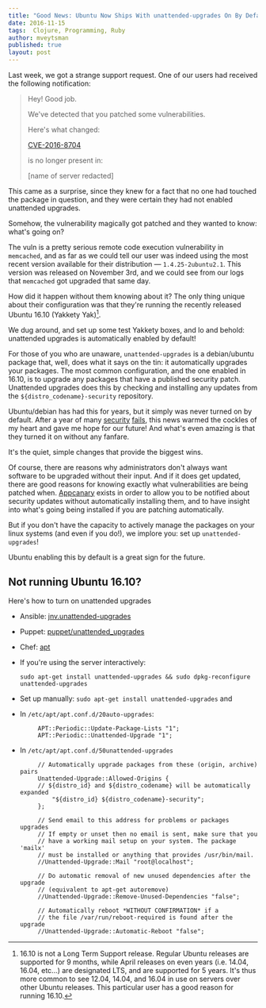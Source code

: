 ```yaml
---
title: "Good News: Ubuntu Now Ships With unattended-upgrades On By Default!"
date: 2016-11-15
tags:  Clojure, Programming, Ruby
author: mveytsman
published: true
layout: post
---
```

Last week, we got a strange support request. One of our users had received the following notification:


> Hey! Good job.
>
> We've detected that you patched some vulnerabilities.
>
> Here's what changed:
> 
> [CVE-2016-8704](https://appcanary.com/vulns/46220)
> 
> is no longer present in:
>
> [name of server redacted]

This came as a surprise, since they knew for a fact that no one had touched the package in
question, and they were certain they had not enabled unattended upgrades. 

Somehow, the vulnerability magically got patched and they wanted to
know: what's going on?

The vuln is a pretty serious remote code execution vulnerability in `memcached`,
and as far as we could tell our user was indeed using the most recent version available for their
distribution &mdash; `1.4.25-2ubuntu2.1`. This version was released on November 3rd, and we could see from our logs that
`memcached` got upgraded that same day.

How did it happen without them knowing about it? The only thing unique about
their configuration was that they're running the recently released Ubuntu 16.10 (Yakkety
Yak)[^yakkety]. 

We dug around, and set up some test Yakkety boxes, and
lo and behold: unattended upgrades is automatically enabled by default!

For those of you who are unaware, `unattended-upgrades` is a debian/ubuntu package that, well, does what it says on the
tin: it automatically upgrades your packages. The most common configuration, and the one enabled in 16.10, is to upgrade any packages that have a published security patch. Unattended upgrades does this by checking and installing any
updates from the `${distro_codename}-security` repository.

Ubuntu/debian has had this for years, but it simply was never turned on by
default. After a year of many
[security](https://blog.appcanary.com/2016/vikhal-symantec.html)
[fails](https://blog.appcanary.com/2016/mirai-botnet-security-broken.html), this
news warmed the cockles of my heart and gave me hope for our future! And what's
even amazing is that they turned it on without any fanfare. 

It's the quiet,
simple changes that provide the biggest wins.

Of course, there are reasons why administrators don't always want software to be upgraded without
their input. And if it does get updated, there are good reasons for knowing exactly what vulnerabilities are being patched when.
[Appcanary](https://appcanary.com/?utm_source=blog&utm_medium=web&utm_campaign=unattended) exists in order to allow you to be notified
about security updates without automatically installing them, and to have
insight into what's going being installed if you are patching automatically.

But if you don't have the capacity to actively manage the packages on your
linux systems (and even if you do!), we implore you: set up `unattended-upgrades`!

Ubuntu enabling this by default is a great sign for the future.

## Not running Ubuntu 16.10?

Here's how to turn on unattended upgrades

- Ansible: [jnv.unattended-upgrades](https://galaxy.ansible.com/jnv/unattended-upgrades/)
- Puppet: [puppet/unattended_upgrades](https://forge.puppet.com/puppet/unattended_upgrades)
- Chef: [apt](https://supermarket.chef.io/cookbooks/apt)
- If you're using the server interactively: 

    `sudo apt-get install unattended-upgrades && sudo dpkg-reconfigure unattended-upgrades`

- Set up manually: `sudo apt-get install unattended-upgrades` and
 - In `/etc/apt/apt.conf.d/20auto-upgrades`:
     
            APT::Periodic::Update-Package-Lists "1";
            APT::Periodic::Unattended-Upgrade "1";

 - In `/etc/apt/apt.conf.d/50unattended-upgrades`

            // Automatically upgrade packages from these (origin, archive) pairs
            Unattended-Upgrade::Allowed-Origins {    
            // ${distro_id} and ${distro_codename} will be automatically expanded
                "${distro_id} ${distro_codename}-security";
            };
            
            // Send email to this address for problems or packages upgrades
            // If empty or unset then no email is sent, make sure that you 
            // have a working mail setup on your system. The package 'mailx'
            // must be installed or anything that provides /usr/bin/mail.
            //Unattended-Upgrade::Mail "root@localhost";
            
            // Do automatic removal of new unused dependencies after the upgrade
            // (equivalent to apt-get autoremove)
            //Unattended-Upgrade::Remove-Unused-Dependencies "false";
            
            // Automatically reboot *WITHOUT CONFIRMATION* if a 
            // the file /var/run/reboot-required is found after the upgrade 
            //Unattended-Upgrade::Automatic-Reboot "false";
 

[^yakkety]: 16.10 is not a Long Term Support release. Regular Ubuntu releases
    are supported for 9 months, while April releases on even years (i.e. 14.04,
    16.04, etc...) are designated LTS, and are supported for 5 years. It's thus
    more common to see 12.04, 14.04, and 16.04 in use on servers over other
    Ubuntu releases. This particular user has a good reason for running 16.10.
